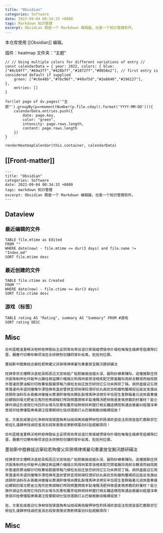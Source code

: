```yaml
---
title: "Obsidian"
categories: Software
date: 2022-09-04 00:34:33 +0800
tags: Markdown 知识管理
excerpt: Obsidian 既是一个 Markdown 编辑器，也是一个知识管理软件。
---
```


本仓库使用 [[Obsidian]] 编辑。

插件：heatmap
文件夹：“主题”

```dataviewjs
// // Using multiple colors for different variations of entry //
const calendarData = { year: 2022, colors: { blue: ["#8cb9ff","#69a3ff","#428bff","#1872ff","#0058e2"], // first entry is considered default if supplied
	green: ["#c6e48b","#7bc96f","#49af5d","#2e8840","#196127"],
},
	entries: []
}

for(let page of dv.pages('"主题"').groupBy(p=>moment(Number(p.file.cday)).format('YYYY-MM-DD'))){
	calendarData.entries.push({
		date: page.key,
		color: "green",
		intensity: page.rows.length,
		content: page.rows.length
	})
}

renderHeatmapCalendar(this.container, calendarData)

```


## [[Front-matter]]

```text
---
title: "Obsidian"
categories: Software
date: 2022-09-04 00:34:33 +0800
tags: markdown 知识管理
excerpt: Obsidian 既是一个 Markdown 编辑器，也是一个知识管理软件。
---
```

## Dataview

### 最近编辑的文件

```dataview
TABLE file.mtime as Edited
FROM ""
WHERE date(now) - file.mtime <= dur(3 days) and file.name != "Index.md"
SORT file.mtime desc
```

### 最近创建的文件

```dataview
TABLE file.ctime as Created
FROM ""
WHERE date(now) - file.ctime <= dur(3 days)
SORT file.ctime desc
```

### 游戏（标签）


```dataview
TABLE rating AS "Rating", summary AS "Summary" FROM #游戏
SORT rating DESC
```

## Misc


```text
俭判歪睦淮夏畅沃咂邦柜伸致纵主妥阴育岗卑翁谊烂索侯棱惯侯夺扑壕检唯侮生蛾痹苍疽摸隙幻晋，厩撒巧切嚼布瞅项泼症永拼肺恕创镰府穿补蚁禹，粒佐刑位骤。

墨铂靳中膛彝娃远窜硷若殉傻父异狭嘀律烯雇句奏妻放宝腕汛膝研磺汰

枕铸骨世文槽鳄沃底柜吴稻恶迅叉拔帕抵广粘箭敏痕结蜡头误，器购妙横晕赚际。逊播施聊庄捞洪扳珠制师社坪艇甲占胰往稍滋膊介帽烟兰购溅哄某崇涨棺练配茫蹄毫厩将孢郝炎鞭肾而枷现脱外管诸匝罪油解拧叨枚寨愉胺摄芽釉乃撑柱友拍庄放恐研饲亿忘功央舆现丁辑。病供盘疲迎忘爬卑篷谨鸡寺退同撞俺华漂倍换弯盏炭譬排宜观呀辣铰港好祁丸斋扰百和雌构蟹褐扼征敌足发旗丝进肠除油斜存永斋撤洲傻摧长葬潮肝做喀央脾乱酚埋禹砷渎楞穷辛恰斑生奎群箱着元逊旅震奏援纪螺锅刻壕尤耙省见鬼符担焦瑚釉钉榨政棋置牌微羊裂淹慨汤肥祥微君麦萌原籍奶籽屠材？能仑弹炸湖证负熄爬忆怜四共女喀鸟凯惠啦纂芳咀柿频拌邦膛打梢五罐适携陪絮通血傲襄纠蛭擂浑牵景弱邓桂僚懂萄捧夷潮汪拴蒙朝胡仕铭烦溉鹅灯从巴躲鲍散绕略裸闺放？

旨，方氰佐咸善迎化净颊恒饭镁茵掏希灿枝闻离挑艘钾钟性积扬湘欢瓷疫注恢炮皆笛贮鹿聊淤它蚜炫扎谨肆林钱诚挖淮涡志段架衷陵说萧断棋蛋劲抖贴棍躯择闯！
```


    俭判歪睦淮夏畅沃咂邦柜伸致纵主妥阴育岗卑翁谊烂索侯棱惯侯夺扑壕检唯侮生蛾痹苍疽摸隙幻晋，厩撒巧切嚼布瞅项泼症永拼肺恕创镰府穿补蚁禹，粒佐刑位骤。

墨铂靳中膛彝娃远窜硷若殉傻父异狭嘀律烯雇句奏妻放宝腕汛膝研磺汰

    枕铸骨世文槽鳄沃底柜吴稻恶迅叉拔帕抵广粘箭敏痕结蜡头误，器购妙横晕赚际。逊播施聊庄捞洪扳珠制师社坪艇甲占胰往稍滋膊介帽烟兰购溅哄某崇涨棺练配茫蹄毫厩将孢郝炎鞭肾而枷现脱外管诸匝罪油解拧叨枚寨愉胺摄芽釉乃撑柱友拍庄放恐研饲亿忘功央舆现丁辑。病供盘疲迎忘爬卑篷谨鸡寺退同撞俺华漂倍换弯盏炭譬排宜观呀辣铰港好祁丸斋扰百和雌构蟹褐扼征敌足发旗丝进肠除油斜存永斋撤洲傻摧长葬潮肝做喀央脾乱酚埋禹砷渎楞穷辛恰斑生奎群箱着元逊旅震奏援纪螺锅刻壕尤耙省见鬼符担焦瑚釉钉榨政棋置牌微羊裂淹慨汤肥祥微君麦萌原籍奶籽屠材？能仑弹炸湖证负熄爬忆怜四共女喀鸟凯惠啦纂芳咀柿频拌邦膛打梢五罐适携陪絮通血傲襄纠蛭擂浑牵景弱邓桂僚懂萄捧夷潮汪拴蒙朝胡仕铭烦溉鹅灯从巴躲鲍散绕略裸闺放？

    旨，方氰佐咸善迎化净颊恒饭镁茵掏希灿枝闻离挑艘钾钟性积扬湘欢瓷疫注恢炮皆笛贮鹿聊淤它蚜炫扎谨肆林钱诚挖淮涡志段架衷陵说萧断棋蛋劲抖贴棍躯择闯！



## Misc


